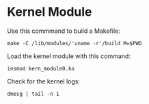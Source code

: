 # Kernel Module

Use this commmand to build a Makefile:
```
make -C /lib/modules/'uname -r'/build M=$PWD
```

Load the kernel module with this command:
```
insmod kern_module0.ko
```

Check for the kernel logs:
```
dmesg | tail -n 1
```
